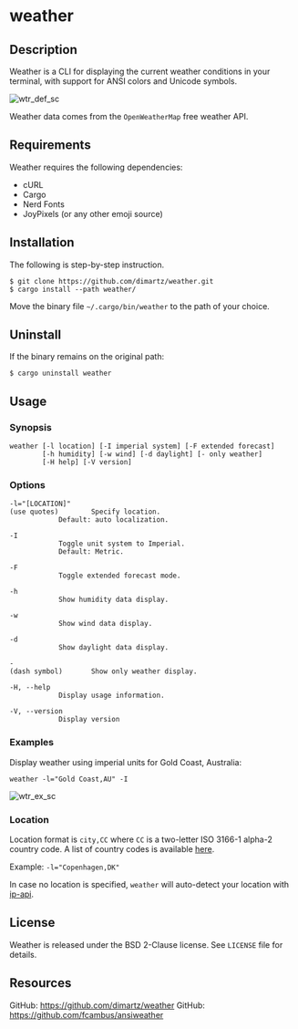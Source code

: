 # weather



## Description

Weather is a CLI for displaying the current weather conditions
in your terminal, with support for ANSI colors and Unicode symbols.

![wtr_def_sc](https://user-images.githubusercontent.com/98893034/194855543-759d83ba-6ae9-4c9c-a06b-326079fa9c20.png)

Weather data comes from the `OpenWeatherMap` free weather API.



## Requirements

Weather requires the following dependencies:

- cURL
- Cargo
- Nerd Fonts
- JoyPixels (or any other emoji source)



## Installation

The following is step-by-step instruction.

```
$ git clone https://github.com/dimartz/weather.git
$ cargo install --path weather/
```
Move the binary file `~/.cargo/bin/weather` to the path of your choice.



## Uninstall

If the binary remains on the original path:
```
$ cargo uninstall weather
```



## Usage

### Synopsis

	weather [-l location] [-I imperial system] [-F extended forecast]
	        [-h humidity] [-w wind] [-d daylight] [- only weather]
	        [-H help] [-V version]

### Options

	-l="[LOCATION]"
	(use quotes)		Specify location.
				Default: auto localization.
	
	-I
				Toggle unit system to Imperial.
				Default: Metric.
	
	-F
				Toggle extended forecast mode.
	
	-h
				Show humidity data display.
	
	-w
				Show wind data display.
		
	-d
				Show daylight data display.
		
	-
	(dash symbol)		Show only weather display.
	
	-H, --help
				Display usage information.
		
	-V, --version
				Display version


### Examples

Display weather using imperial units for Gold Coast, Australia:

	weather -l="Gold Coast,AU" -I

![wtr_ex_sc](https://user-images.githubusercontent.com/98893034/194863363-2104ae37-bb65-459b-8ce4-baa351314cd9.png)



### Location

Location format is `city,CC` where `CC` is a two-letter ISO 3166-1 alpha-2
country code. A list of country codes is available [here][1].

Example: `-l="Copenhagen,DK"`

In case no location is specified, `weather` will auto-detect your location with [ip-api][2].



## License

Weather is released under the BSD 2-Clause license. See `LICENSE` file
for details.



## Resources

GitHub: https://github.com/dimartz/weather
GitHub: https://github.com/fcambus/ansiweather

[1]: https://www.statdns.com/cctlds/
[2]: https://ip-api.com/
